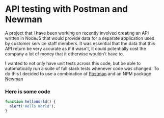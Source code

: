 # API testing with Postman and Newman

A project that I have been working on recently involved creating an API written in NodeJS that would provide data for a separate application used by customer service staff members. It was essential that the data that this API return be very accurate as if it wasn't, it could potentially cost the company a lot of money that it otherwise wouldn't have to.

I wanted to not only have unit tests across this code, but be able to automatically run a suite of full stack tests whenever code was changed. To do this I decided to use a combination of [Postman](https://www.getpostman.com/) and an NPM package [Newman](https://www.npmjs.com/package/newman)



### Here is some code

```javascript
function helloWorld() {
  alert('Hello World');
}
```